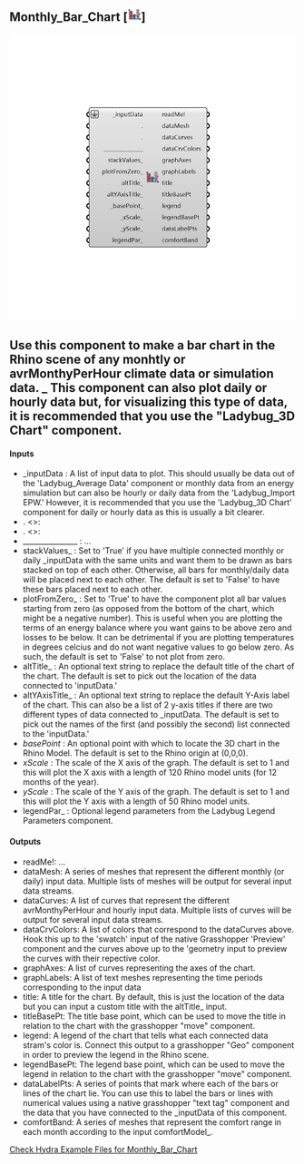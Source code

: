 ## Monthly_Bar_Chart [![IMAGE](images/icons/Monthly_Bar_Chart.png)]

![IMAGE](images/components/Monthly_Bar_Chart.png)

Use this component to make a bar chart in the Rhino scene of any monhtly or avrMonthyPerHour climate data or simulation data.
 _
 This component can also plot daily or hourly data but, for visualizing this type of data, it is recommended that you use the "Ladybug_3D Chart" component.
 -
 

#### Inputs
* _inputData <Required>: A list of input data to plot.  This should usually be data out of the 'Ladybug_Average Data' component or monthly data from an energy simulation but can also be hourly or daily data from the 'Ladybug_Import EPW.'  However, it is recommended that you use the 'Ladybug_3D Chart' component for daily or hourly data as this is usually a bit clearer.
* . <>:  
* . <>:  
* _______________ <Default>: ...
* stackValues_ <Optional>: Set to 'True' if you have multiple connected monthly or daily _inputData with the same units and want them to be drawn as bars stacked on top of each other.  Otherwise, all bars for monthly/daily data will be placed next to each other.  The default is set to 'False' to have these bars placed next to each other.
* plotFromZero_ <Optional>: Set to 'True' to have the component plot all bar values starting from zero (as opposed from the bottom of the chart, which might be a negative number).  This is useful when you are plotting the terms of an energy balance where you want gains to be above zero and losses to be below.  It can be detrimental if you are plotting temperatures in degrees celcius and do not want negative values to go below zero.  As such, the default is set to 'False' to not plot from zero.
* altTitle_ <Optional>: An optional text string to replace the default title of the chart of the chart.  The default is set to pick out the location of the data connected to 'inputData.'
* altYAxisTitle_ <Optional>: An optional text string to replace the default Y-Axis label of the chart.  This can also be a list of 2 y-axis titles if there are two different types of data connected to _inputData.  The default is set to pick out the names of the first (and possibly the second) list connected to the 'inputData.'
* _basePoint_ <Default>: An optional point with which to locate the 3D chart in the Rhino Model.  The default is set to the Rhino origin at (0,0,0).
* _xScale_ <Default>: The scale of the X axis of the graph. The default is set to 1 and this will plot the X axis with a length of 120 Rhino model units (for 12 months of the year).
* _yScale_ <Default>: The scale of the Y axis of the graph. The default is set to 1 and this will plot the Y axis with a length of 50 Rhino model units.
* legendPar_ <Optional>: Optional legend parameters from the Ladybug Legend Parameters component.

#### Outputs
* readMe!: ...
* dataMesh: A series of meshes that represent the different monthly (or daily) input data.  Multiple lists of meshes will be output for several input data streams.
* dataCurves: A list of curves that represent the different avrMonthyPerHour and hourly input data. Multiple lists of curves will be output for several input data streams.
* dataCrvColors: A list of colors that correspond to the dataCurves above.  Hook this up to the 'swatch' input of the native Grasshopper 'Preview' component and the curves above up to the 'geometry input to preview the curves with their repective color.
* graphAxes: A list of curves representing the axes of the chart.
* graphLabels: A list of text meshes representing the time periods corresponding to the input data
* title: A title for the chart.  By default, this is just the location of the data but you can input a custom title with the altTitle_ input.
* titleBasePt: The title base point, which can be used to move the title in relation to the chart with the grasshopper "move" component.
* legend: A legend of the chart that tells what each connected data stram's color is. Connect this output to a grasshopper "Geo" component in order to preview the legend in the Rhino scene.
* legendBasePt: The legend base point, which can be used to move the legend in relation to the chart with the grasshopper "move" component.
* dataLabelPts: A series of points that mark where each of the bars or lines of the chart lie.  You can use this to label the bars or lines with numerical values using a native grasshopper "text tag" component and the data that you have connected to the _inputData of this component.
* comfortBand: A series of meshes that represent the comfort range in each month according to the input comfortModel_.


[Check Hydra Example Files for Monthly_Bar_Chart](https://hydrashare.github.io/hydra/index.html?keywords=Monthly_Bar_Chart)